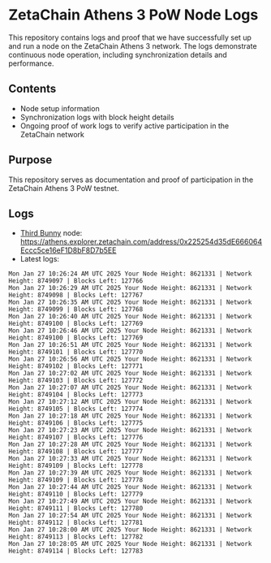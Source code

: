 # ZetaChain Athens 3 PoW Node Logs
This repository contains logs and proof that we have successfully set up and run a node on the ZetaChain Athens 3 network. The logs demonstrate continuous node operation, including synchronization details and performance.

## Contents
- Node setup information
- Synchronization logs with block height details
- Ongoing proof of work logs to verify active participation in the ZetaChain network

## Purpose
This repository serves as documentation and proof of participation in the ZetaChain Athens 3 PoW testnet.

## Logs

- [Third Bunny](https://thirdbunny.xyz/) node: https://athens.explorer.zetachain.com/address/0x225254d35dE666064Eccc5ce16eF1D8bF8D7b5EE
- Latest logs:
```
Mon Jan 27 10:26:24 AM UTC 2025 Your Node Height: 8621331 | Network Height: 8749097 | Blocks Left: 127766
Mon Jan 27 10:26:29 AM UTC 2025 Your Node Height: 8621331 | Network Height: 8749098 | Blocks Left: 127767
Mon Jan 27 10:26:35 AM UTC 2025 Your Node Height: 8621331 | Network Height: 8749099 | Blocks Left: 127768
Mon Jan 27 10:26:40 AM UTC 2025 Your Node Height: 8621331 | Network Height: 8749100 | Blocks Left: 127769
Mon Jan 27 10:26:46 AM UTC 2025 Your Node Height: 8621331 | Network Height: 8749100 | Blocks Left: 127769
Mon Jan 27 10:26:51 AM UTC 2025 Your Node Height: 8621331 | Network Height: 8749101 | Blocks Left: 127770
Mon Jan 27 10:26:56 AM UTC 2025 Your Node Height: 8621331 | Network Height: 8749102 | Blocks Left: 127771
Mon Jan 27 10:27:02 AM UTC 2025 Your Node Height: 8621331 | Network Height: 8749103 | Blocks Left: 127772
Mon Jan 27 10:27:07 AM UTC 2025 Your Node Height: 8621331 | Network Height: 8749104 | Blocks Left: 127773
Mon Jan 27 10:27:12 AM UTC 2025 Your Node Height: 8621331 | Network Height: 8749105 | Blocks Left: 127774
Mon Jan 27 10:27:18 AM UTC 2025 Your Node Height: 8621331 | Network Height: 8749106 | Blocks Left: 127775
Mon Jan 27 10:27:23 AM UTC 2025 Your Node Height: 8621331 | Network Height: 8749107 | Blocks Left: 127776
Mon Jan 27 10:27:28 AM UTC 2025 Your Node Height: 8621331 | Network Height: 8749108 | Blocks Left: 127777
Mon Jan 27 10:27:33 AM UTC 2025 Your Node Height: 8621331 | Network Height: 8749109 | Blocks Left: 127778
Mon Jan 27 10:27:39 AM UTC 2025 Your Node Height: 8621331 | Network Height: 8749109 | Blocks Left: 127778
Mon Jan 27 10:27:44 AM UTC 2025 Your Node Height: 8621331 | Network Height: 8749110 | Blocks Left: 127779
Mon Jan 27 10:27:49 AM UTC 2025 Your Node Height: 8621331 | Network Height: 8749111 | Blocks Left: 127780
Mon Jan 27 10:27:54 AM UTC 2025 Your Node Height: 8621331 | Network Height: 8749112 | Blocks Left: 127781
Mon Jan 27 10:28:00 AM UTC 2025 Your Node Height: 8621331 | Network Height: 8749113 | Blocks Left: 127782
Mon Jan 27 10:28:05 AM UTC 2025 Your Node Height: 8621331 | Network Height: 8749114 | Blocks Left: 127783
```
